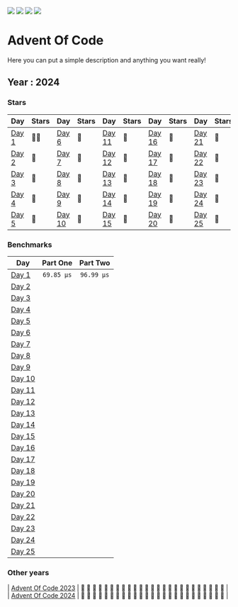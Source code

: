 ![](https://img.shields.io/github/last-commit/Galzzly/advent-of-code?style=flat-square)
![](https://img.shields.io/badge/day%20📅-%!s(int=9)-blue)
![](https://img.shields.io/badge/stars%20⭐-2-yellow)
![](https://img.shields.io/badge/days%20completed-1-red)

# Advent Of Code

Here you can put a simple description and anything you want really!

## Year : 2024

### Stars

| Day | Stars | Day | Stars | Day | Stars | Day | Stars | Day | Stars |
| --- | :---- | --- | :---- | --- | :---- | --- | :---- | --- | :---- |
| [Day 1](https://adventofcode.com/2024/day/1) | 🌟🌟 | [Day 6](https://adventofcode.com/2024/day/6) | 🎄 | [Day 11](https://adventofcode.com/2024/day/11) | 🎄 | [Day 16](https://adventofcode.com/2024/day/16) | 🎄 | [Day 21](https://adventofcode.com/2024/day/21) | 🎄 |
| [Day 2](https://adventofcode.com/2024/day/2) | 🎄 | [Day 7](https://adventofcode.com/2024/day/7) | 🎄 | [Day 12](https://adventofcode.com/2024/day/12) | 🎄 | [Day 17](https://adventofcode.com/2024/day/17) | 🎄 | [Day 22](https://adventofcode.com/2024/day/22) | 🎄 |
| [Day 3](https://adventofcode.com/2024/day/3) | 🎄 | [Day 8](https://adventofcode.com/2024/day/8) | 🎄 | [Day 13](https://adventofcode.com/2024/day/13) | 🎄 | [Day 18](https://adventofcode.com/2024/day/18) | 🎄 | [Day 23](https://adventofcode.com/2024/day/23) | 🎄 |
| [Day 4](https://adventofcode.com/2024/day/4) | 🎄 | [Day 9](https://adventofcode.com/2024/day/9) | 🎄 | [Day 14](https://adventofcode.com/2024/day/14) | 🎄 | [Day 19](https://adventofcode.com/2024/day/19) | 🎄 | [Day 24](https://adventofcode.com/2024/day/24) | 🎄 |
| [Day 5](https://adventofcode.com/2024/day/5) | 🎄 | [Day 10](https://adventofcode.com/2024/day/10) | 🎄 | [Day 15](https://adventofcode.com/2024/day/15) | 🎄 | [Day 20](https://adventofcode.com/2024/day/20) | 🎄 | [Day 25](https://adventofcode.com/2024/day/25) | 🎄 |


### Benchmarks

| Day | Part One | Part Two |
| --- | :------: | :------: |
| [Day 1](/2024/day01) | `69.85 μs` | `96.99 μs`|
| [Day 2](/2024/day02) | | |
| [Day 3](/2024/day03) | | |
| [Day 4](/2024/day04) | | |
| [Day 5](/2024/day05) | | |
| [Day 6](/2024/day06) | | |
| [Day 7](/2024/day07) | | |
| [Day 8](/2024/day08) | | |
| [Day 9](/2024/day09) | | |
| [Day 10](/2024/day10) | | |
| [Day 11](/2024/day11) | | |
| [Day 12](/2024/day12) | | |
| [Day 13](/2024/day13) | | |
| [Day 14](/2024/day14) | | |
| [Day 15](/2024/day15) | | |
| [Day 16](/2024/day16) | | |
| [Day 17](/2024/day17) | | |
| [Day 18](/2024/day18) | | |
| [Day 19](/2024/day19) | | |
| [Day 20](/2024/day20) | | |
| [Day 21](/2024/day21) | | |
| [Day 22](/2024/day22) | | |
| [Day 23](/2024/day23) | | |
| [Day 24](/2024/day24) | | |
| [Day 25](/2024/day25) | | |


### Other years

| [Advent Of Code 2023](/2023) | 💛 💛 💛 💛 💛 💛 💛 💛 💛 💛 💛 💛 💛 💛 💛 💛 💛 💛 💛 💛 💛 💛 💛 💛 💛 |
| [Advent Of Code 2024](/2024) | 💛 🖤 🖤 🖤 🖤 🖤 🖤 🖤 🖤 🖤 🖤 🖤 🖤 🖤 🖤 🖤 🖤 🖤 🖤 🖤 🖤 🖤 🖤 🖤 🖤 |
